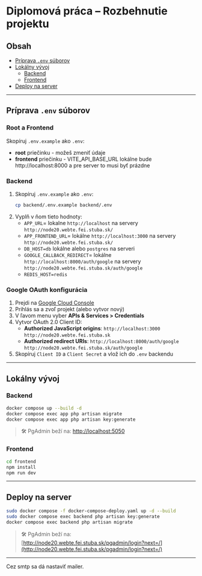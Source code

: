 # Diplomová práca – Rozbehnutie projektu

## Obsah
- [Príprava `.env` súborov](#príprava-env-súborov)
- [Lokálny vývoj](#lokálny-vývoj)
    - [Backend](#backend)
    - [Frontend](#frontend)
- [Deploy na server](#deploy-na-server)

---

## Príprava `.env` súborov

### Root a Frontend
Skopíruj `.env.example` ako `.env`:
- **root** priečinku - možeš zmeniť údaje
- **frontend** priečinku - VITE_API_BASE_URL lokálne bude http://localhost:8000 a pre server to musi byť prázdne


### Backend
1. Skopíruj `.env.example` ako `.env`:
   ```bash
   cp backend/.env.example backend/.env
   ```
2. Vyplň v ňom tieto hodnoty:
    - `APP_URL`= lokalne `http://localhost` na servery `http://node20.webte.fei.stuba.sk/`
    - `APP_FRONTEND_URL`= lokálne `http://localhost:3000` na servery `http://node20.webte.fei.stuba.sk/`
    - `DB_HOST=db` lokálne alebo `postgres` na serveri
    - `GOOGLE_CALLBACK_REDIRECT`= lokálne `http://localhost:8000/auth/google` na servery `http://node20.webte.fei.stuba.sk/auth/google`
    -  `REDIS_HOST=redis`

### Google OAuth konfigurácia
1. Prejdi na [Google Cloud Console](https://console.cloud.google.com)
2. Prihlás sa a zvoľ projekt (alebo vytvor nový)
3. V ľavom menu vyber **APIs & Services > Credentials**
4. Vytvor OAuth 2.0 Client ID:
    - **Authorized JavaScript origins**: `http://localhost:3000` `http://node20.webte.fei.stuba.sk`
    - **Authorized redirect URIs**: `http://localhost:8000/auth/google` `http://node20.webte.fei.stuba.sk/auth/google`
5. Skopíruj `Client ID` a `Client Secret` a vlož ich do `.env` backendu

---

## Lokálny vývoj

### Backend
```bash
docker compose up --build -d
docker compose exec app php artisan migrate
docker compose exec app php artisan key:generate
```
> 🛠 PgAdmin beží na: [http://localhost:5050](http://localhost:5050)

### Frontend
```bash
cd frontend
npm install
npm run dev
```

---

## Deploy na server
```bash
sudo docker compose -f docker-compose-deploy.yaml up -d --build
sudo docker compose exec backend php artisan key:generate
docker compose exec backend php artisan migrate
```
> 🛠 PgAdmin beží na: [http://node20.webte.fei.stuba.sk/pgadmin/login?next=/](http://node20.webte.fei.stuba.sk/pgadmin/login?next=/)
---


Cez smtp sa dá nastaviť mailer.

